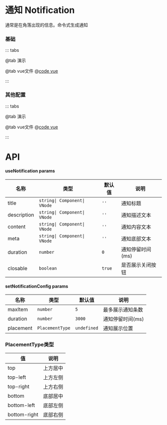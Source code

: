 # 通知  Notification

通常是在角落出现的信息。命令式生成通知

### 基础

::: tabs

@tab 演示
<NotificationDemo1></NotificationDemo1>

@tab vue文件
@[code vue](NotificationDemo1.vue)

:::

### 其他配置

::: tabs

@tab 演示
<NotificationDemo2></NotificationDemo2>

@tab vue文件
@[code vue](NotificationDemo2.vue)

:::

# API
#### useNotification params
| 名称         | 类型                              | 默认值    | 说明         |
|------------|---------------------------------|--------|------------|
| title        | `string\| Component\| VNode` | `''`   | 通知标题       |
| description      | `string\| Component\| VNode` | `''`   | 通知描述文本     |
| content      | `string\| Component\| VNode` | `''`   | 通知内容文本     |
| meta      | `string\| Component\| VNode` | `''`   | 通知底部文本     |
| duration     | `number`                        | `0`    | 通知停留时间(ms) |
| closable     | `boolean`                       | `true` | 是否展示关闭按钮   |

#### setNotificationConfig params
| 名称         | 类型              | 默认值         | 说明         |
|------------|-----------------|-------------|------------|
| maxItem     | `number`        | `5`         | 最多展示通知条数   |
| duration     | `number`        | `3000`      | 通知停留时间(ms) |
| placement     | `PlacementType` | `undefined` | 通知展示位置     |


### PlacementType类型

| 值            | 说明   |
|--------------|------|
| top          | 上方居中 |
| top-left     | 上方左侧 |
| top-right    | 上方右侧 |
| bottom       | 底部居中 |
| bottom-left  | 底部左侧 |
| bottom-right | 底部右侧 |
